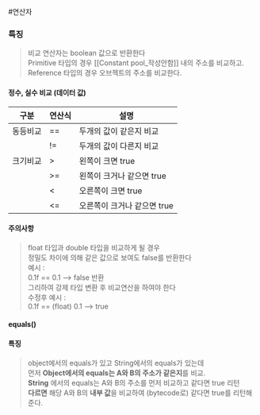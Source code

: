 #연산자

### 특징
> 비교 연산자는 boolean 값으로 반환한다  
> Primitive 타입의 경우 [[Constant pool_작성안함]] 내의 주소를 비교하고.
> Reference 타입의 경우 오브젝트의 주소를 비교한다.
#### 정수, 실수 비교 (데이터 값)
|구분|연산식|설명|
|---|---|---|
|동등비교|\==|두개의 값이 같은지 비교|
||!=|두개의 값이 다른지 비교|
|크기비교|>|왼쪽이 크면 true|
| |>=|왼쪽이 크거나 같으면 true|
||<|오른쪽이 크면 true|
||<=|오른쪽이 크거나 같으면 true|


#### 주의사항
> float 타입과 double 타입을 비교하게 될 경우  
> 정밀도 차이에 의해 같은 값으로 보여도 false를 반환한다  
> 예시 :  
> 0.1f == 0.1 --> false 반환  
> 그리하여 강제 타입 변환 후 비교연산을 하여야 한다  
> 수정후 예시 :  
> 0.1f == (float) 0.1 --> true

#### equals()
#### 특징
>object에서의 equals가 있고 String에서의 equals가 있는데  
>먼저 **Object에서의 equals는 A와 B의 주소가 같은지**를 비교.  
>**String** 에서의 equals는 A와 B의 주소를 먼저 비교하고 같다면 true 리턴  
>**다르면** 해당 A와 B의 **내부 값**을 비교하여 (bytecode로) 같다면 true를 리턴해준다.

